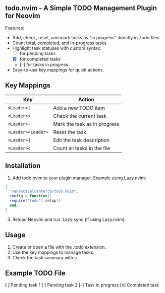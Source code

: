 todo.nvim - A Simple TODO Management Plugin for Neovim
-------------------------------------------------------

Features:

- Add, check, reset, and mark tasks as "in progress" directly in .todo files.
- Count total, completed, and in-progress tasks.
- Highlight task statuses with custom syntax:
  - [ ] for pending tasks
  - [x] for completed tasks
  - [-] for tasks in progress.
- Easy-to-use key mappings for quick actions.

Key Mappings
--------------

| Key           | Action                          |
|---------------|---------------------------------|
| ```<Leader>[```     | Add a new TODO item            |
| ```<Leader>x```     | Check the current task         |
| ```<Leader>-```     | Mark the task as in progress   |
| ```<Leader><Leader>``` | Reset the task              |
| ```<Leader>]```     | Edit the task description      |
| ```<Leader>c```     | Count all tasks in the file    |

Installation
-------------

1. Add todo.nvim to your plugin manager. Example using Lazy.nvim:

```lua
{
  "renancavalcantercb/todo.nvim",
  config = function()
  require("todo").setup()
  end,
}
```

3. Reload Neovim and run :Lazy sync (if using Lazy.nvim).

Usage
------

1. Create or open a file with the .todo extension.
2. Use the key mappings to manage tasks.
3. Check the task summary with <Leader>c.

Example TODO File
-------------------

[ ] Pending task 1
[ ] Pending task 2
[-] Task in progress
[x] Completed task
